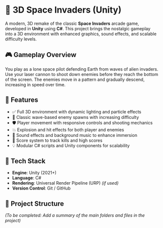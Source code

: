 # 🚀 3D Space Invaders (Unity)

A modern, 3D remake of the classic **Space Invaders** arcade game, developed in **Unity** using **C#**. This project brings the nostalgic gameplay into a 3D environment with enhanced graphics, sound effects, and scalable difficulty levels.

## 🎮 Gameplay Overview

You play as a lone space pilot defending Earth from waves of alien invaders. Use your laser cannon to shoot down enemies before they reach the bottom of the screen. The enemies move in a pattern and gradually descend, increasing in speed over time.

## 🧠 Features

- ✅ Full 3D environment with dynamic lighting and particle effects
- 👾 Classic wave-based enemy spawns with increasing difficulty
- 🛡️ Player movement with responsive controls and shooting mechanics
- 💥 Explosion and hit effects for both player and enemies
- 🎵 Sound effects and background music to enhance immersion
- 🎯 Score system to track kills and high scores
- 💡 Modular C# scripts and Unity components for scalability

## 🔧 Tech Stack

- **Engine**: Unity (2021+)
- **Language**: C#
- **Rendering**: Universal Render Pipeline (URP) *(if used)*
- **Version Control**: Git / GitHub

## 📂 Project Structure

*(To be completed: Add a summary of the main folders and files in the project)* 